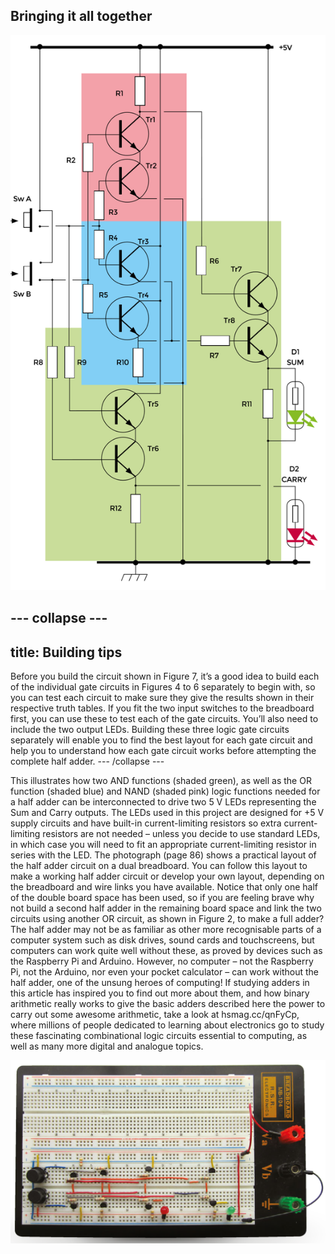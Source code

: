 ## Bringing it all together

![Final Circuit](images/fig7.png)

--- collapse ---
---
title: Building tips
---
Before you build the circuit shown in Figure 7, it’s a good idea to build each of the individual gate circuits in Figures 4 to 6 separately to begin with, so you can test each circuit to make sure they give the results shown in their respective truth tables. If you fit the two input switches to the breadboard first, you can use these to test each of the gate circuits. You’ll also need to include the two output LEDs. Building these three logic gate circuits separately will enable you to find the best layout for each gate circuit and help you to understand how each gate circuit works before attempting the complete half adder. 
--- /collapse ---

This illustrates how two AND functions (shaded green), as well as the OR function (shaded blue) and NAND (shaded pink) logic functions needed for a half adder can be interconnected to drive two 5 V LEDs representing the Sum and Carry outputs. The LEDs used in this project are designed for +5 V supply circuits and have built-in current-limiting resistors so extra current-limiting resistors are not needed – unless you decide to use standard LEDs, in which case you will need to fit an appropriate current-limiting resistor in series with the LED. The photograph (page 86) shows a practical layout of the half adder circuit on a dual breadboard. You can follow this layout to make a working half adder circuit or develop your own layout, depending on the breadboard and wire links you have available. Notice that only one half of the double board space has been used, so if you are feeling brave why not build a second half adder in the remaining board space and link the two circuits using another OR circuit, as shown in Figure 2, to make a full adder? The half adder may not be as familiar as other more recognisable parts of a computer system such as disk drives, sound cards and touchscreens, but computers can work quite well without these, as proved by devices such as the Raspberry Pi and Arduino. However, no computer – not the Raspberry Pi, not the Arduino, nor even your pocket calculator – can work without the half adder, one of the unsung heroes of computing! If studying adders in this article has inspired you to find out more about them, and how binary arithmetic really works to give the basic adders described here the power to carry out some awesome arithmetic, take a look at hsmag.cc/qnFyCp, where millions of people dedicated to learning about electronics go to study these fascinating combinational logic circuits essential to computing, as well as many more digital and analogue topics. 

![Finished](images/main.png)